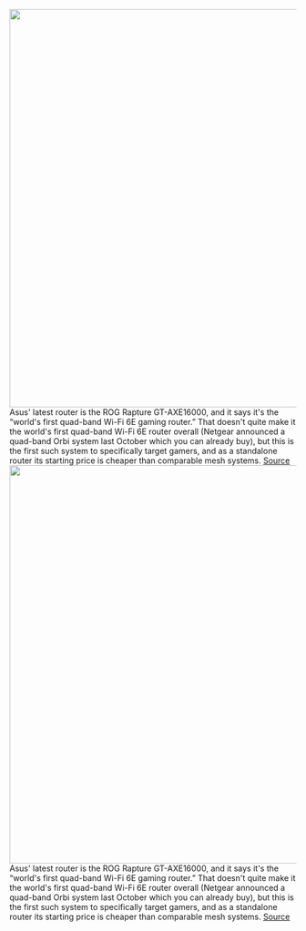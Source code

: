 <img src='https://cdn.vox-cdn.com/thumbor/j4bjAY-gsivKzPjSHJ64szaDGh0=/0x0:2500x1666/1200x800/filters:focal(1050x633:1450x1033)/cdn.vox-cdn.com/uploads/chorus_image/image/70349447/GT_AXE16000_B.0.jpg' width='700px' /><br/>
Asus' latest router is the ROG Rapture GT-AXE16000, and it says it's the “world's first quad-band Wi-Fi 6E gaming router.” That doesn't quite make it the world's first quad-band Wi-Fi 6E router overall (Netgear announced a quad-band Orbi system last October which you can already buy), but this is the first such system to specifically target gamers, and as a standalone router its starting price is cheaper than comparable mesh systems.
<a href='https://www.theverge.com/2022/1/5/22868194/asus-rog-rapture-gt-axe16000-quad-band-gaming-router'> Source <a/><img src='https://cdn.vox-cdn.com/thumbor/j4bjAY-gsivKzPjSHJ64szaDGh0=/0x0:2500x1666/1200x800/filters:focal(1050x633:1450x1033)/cdn.vox-cdn.com/uploads/chorus_image/image/70349447/GT_AXE16000_B.0.jpg' width='700px' /><br/>
Asus' latest router is the ROG Rapture GT-AXE16000, and it says it's the “world's first quad-band Wi-Fi 6E gaming router.” That doesn't quite make it the world's first quad-band Wi-Fi 6E router overall (Netgear announced a quad-band Orbi system last October which you can already buy), but this is the first such system to specifically target gamers, and as a standalone router its starting price is cheaper than comparable mesh systems.
<a href='https://www.theverge.com/2022/1/5/22868194/asus-rog-rapture-gt-axe16000-quad-band-gaming-router'> Source <a/>